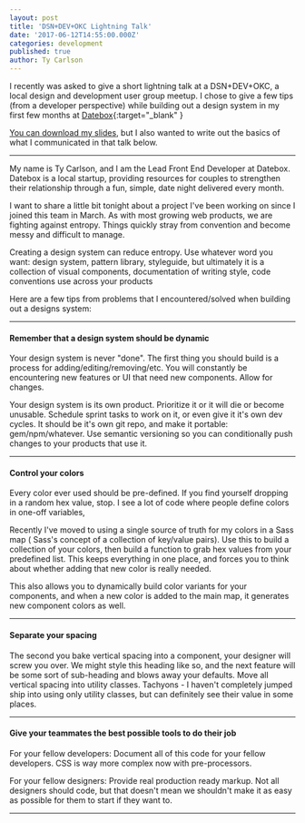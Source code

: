 ```yaml
---
layout: post
title: 'DSN+DEV+OKC Lightning Talk'
date: '2017-06-12T14:55:00.000Z'
categories: development
published: true
author: Ty Carlson
---
```


I recently was asked to give a short lightning talk at a DSN+DEV+OKC, a local design and development
user group meetup. I chose to give a few tips (from a developer perspective) while building out a design
system in my first few months at [Datebox](https://www.getdatebox.com){:target="\_blank\" }

[You can download my slides](/assets/img/dsndevokc-june-2017.pdf), but I also wanted to write out the basics of what I communicated in that
talk below.

---

My name is Ty Carlson, and I am the Lead Front End Developer at Datebox.
Datebox is a local startup, providing resources for couples to strengthen their relationship through
a fun, simple, date night delivered every month.

I want to share a little bit tonight about a project I've been working on since I joined this team
in March. As with most growing web products, we are fighting against entropy. Things quickly stray
from convention and become messy and difficult to manage.

Creating a design system can reduce entropy. Use whatever word you want: design system, pattern
library, styleguide, but ultimately it is a collection of visual components, documentation of
writing style, code conventions use across your products

Here are a few tips from problems that I encountered/solved when building out a designs system:

---

#### Remember that a design system should be dynamic

Your design system is never "done". The first thing you should build is a process for
adding/editing/removing/etc. You will constantly be encountering new features or UI that need new
components. Allow for changes.

Your design system is its own product. Prioritize it or it will die or become unusable. Schedule
sprint tasks to work on it, or even give it it's own dev cycles. It should be it's own git repo, and
make it portable: gem/npm/whatever. Use semantic versioning so you can conditionally push changes
to your products that use it.

---

#### Control your colors

Every color ever used should be pre-defined.
If you find yourself dropping in a random hex value, stop.
I see a lot of code where people define colors in one-off variables,

Recently I've moved to using a single source of truth for my colors in a Sass map ( Sass's concept
of a collection of key/value pairs). Use this to build a collection of your colors, then build
a function to grab hex values from your predefined list. This keeps everything in one place, and
forces you to think about whether adding that new color is really needed.

This also allows you to dynamically build color variants for your components, and when a new color
is added to the main map, it generates new component colors as well.

---

#### Separate your spacing

The second you bake vertical spacing into a component, your designer will screw you over.
We might style this heading like so, and the next feature will be some sort of sub-heading and blows away your defaults.
Move all vertical spacing into utility classes.
Tachyons - I haven't completely jumped ship into using only utility classes, but can definitely see their value in some places.

---

#### Give your teammates the best possible tools to do their job

For your fellow developers: Document all of this code for your fellow developers. CSS is way more
complex now with pre-processors.

For your fellow designers: Provide real production ready markup. Not all designers should code, but that
doesn't mean we shouldn't make it as easy as possible for them to start if they want to.

---
